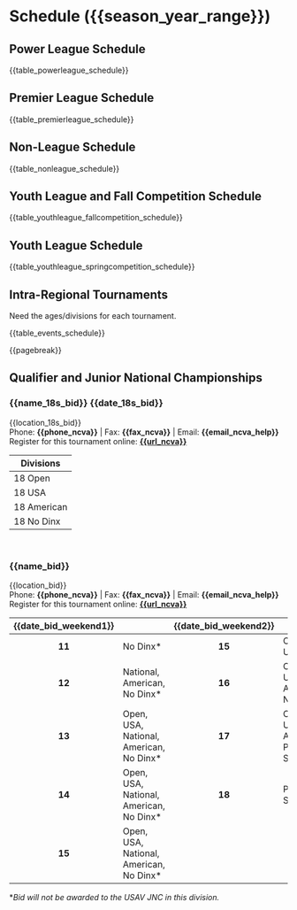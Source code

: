 # **Schedule ({{season_year_range}})**

## Power League Schedule
{{table_powerleague_schedule}}

## Premier League Schedule
{{table_premierleague_schedule}}

## Non-League Schedule
{{table_nonleague_schedule}}

## Youth League and Fall Competition Schedule
{{table_youthleague_fallcompetition_schedule}}

## Youth League Schedule
{{table_youthleague_springcompetition_schedule}}

## Intra-Regional Tournaments

<div class="--needsediting">Need the ages/divisions for each tournament.</div>

{{table_events_schedule}}

{{pagebreak}}

## Qualifier and Junior National Championships

<div class="--centered --infocallout --bgblue --tw50 --tbordered">

### **{{name_18s_bid}} {{date_18s_bid}}**
{{location_18s_bid}} <br>
Phone: **{{phone_ncva}}** | Fax: **{{fax_ncva}}** | Email: **{{email_ncva_help}}** <br>
Register for this tournament online: **[{{url_ncva}}]({{url_ncva}})**

| **Divisions** |
| ---|
| 18 Open |
| 18 USA |
| 18 American |
| 18 No Dinx |

</div>

<br>

<div class="--centered --infocallout --bgblue --tw75 --tbordered">

### **{{name_bid}}**
{{location_bid}} <br>
Phone: **{{phone_ncva}}** | Fax: **{{fax_ncva}}** | Email: **{{email_ncva_help}}** <br>
Register for this tournament online: **[{{url_ncva}}]({{url_ncva}})**

| **{{date_bid_weekend1}}** || **{{date_bid_weekend2}}** ||
| :---: | ---| :---: | ---|
| **11** | No Dinx* |**15** | Open, USA |
| **12** | National, American, No Dinx* | **16** | Open, USA, American, No Dinx* |
| **13** | Open, USA, National, American, No Dinx* | **17** | Open, USA, American, Prime*, Select* |
| **14** | Open, USA, National, American, No Dinx* | **18** | Prime*, Select* |
| **15** | Open, USA, National, American, No Dinx* | | |

**Bid will not be awarded to the USAV JNC in this division.* 

</div>
